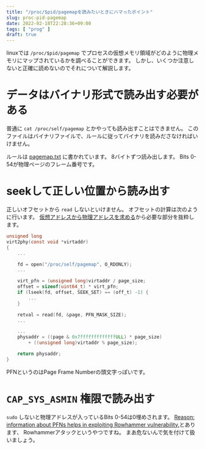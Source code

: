 ```yaml
---
title: "/proc/$pid/pagemapを読みたいときにハマったポイント"
slug: proc-pid-pagemap
date: 2022-02-18T22:28:36+09:00
tags: [ "prog" ]
draft: true
---
```


linuxでは `/proc/$pid/pagemap` でプロセスの仮想メモリ領域がどのように物理メモリにマップされているかを調べることができます。
しかし、いくつか注意しないと正確に読めないのでそれについて解説します。

# データはバイナリ形式で読み出す必要がある

普通に `cat /proc/self/pagemap` とかやっても読み出すことはできません。
このファイルはバイナリファイルで、ルールに従ってバイナリを読みださなければいけません。

ルールは [pagemap.txt](https://github.com/torvalds/linux/blob/v4.9/Documentation/vm/pagemap.txt) に書かれています。
8バイトずつ読み出します。
Bits 0-54が物理ページのフレーム番号です。

# seekして正しい位置から読み出す

正しいオフセットから `read` しないといけません。
オフセットの計算は次のように行います。
[仮想アドレスから物理アドレスを求める](https://mmi.hatenablog.com/entry/2017/05/01/215921)から必要な部分を抜粋します。

```c
unsigned long
virt2phy(const void *virtaddr)
{
    ...

    fd = open("/proc/self/pagemap", O_RDONLY);
    ...

    virt_pfn = (unsigned long)virtaddr / page_size;
    offset = sizeof(uint64_t) * virt_pfn;
    if (lseek(fd, offset, SEEK_SET) == (off_t) -1) {
        ...
    }

    retval = read(fd, &page, PFN_MASK_SIZE);
    ...

    ...
    physaddr = ((page & 0x7fffffffffffffULL) * page_size)
        + ((unsigned long)virtaddr % page_size);

    return physaddr;
}
```

PFNというのはPage Frame Numberの頭文字っぽいです。

# `CAP_SYS_ASMIN` 権限で読み出す

`sudo` しないと物理アドレスが入っているBits 0-54は0埋めされます。
[Reason: information about PFNs helps in exploiting Rowhammer vulnerability.](https://github.com/torvalds/linux/blob/v4.9/Documentation/vm/pagemap.txt#L28)とあります、
Rowhammerアタックというやつですね。
まあ危ないんで気を付けて扱いましょう。